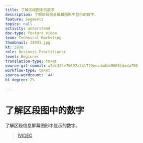 ```yaml
---
title: 了解区段图中的数字
description: 了解区段信息屏幕图形中显示的数字。
feature: Segments
topics: null
activity: understand
doc-type: feature video
team: Technical Marketing
thumbnail: 38041.jpg
kt: 5936
role: Business Practitioner
level: Beginner
translation-type: tm+mt
source-git-commit: a7dc335e75697a7b1720eccdadbb9605fdeda798
workflow-type: tm+mt
source-wordcount: '44'
ht-degree: 2%

---
```



# 了解区段图中的数字

了解区段信息屏幕图形中显示的数字。

>[!VIDEO](https://video.tv.adobe.com/v/38041/?quality=12&learn=on)
